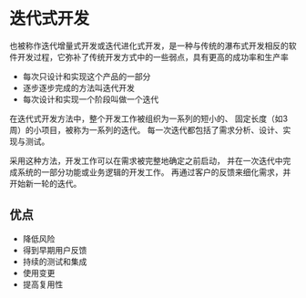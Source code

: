 # 迭代式开发
也被称作迭代增量式开发或迭代进化式开发，是一种与传统的瀑布式开发相反的软件开发过程，它弥补了传统开发方式中的一些弱点，具有更高的成功率和生产率
- 每次只设计和实现这个产品的一部分 
- 逐步逐步完成的方法叫迭代开发 
- 每次设计和实现一个阶段叫做一个迭代 

在迭代式开发方法中，整个开发工作被组织为一系列的短小的、
固定长度（如3周）的小项目，被称为一系列的迭代。
每一次迭代都包括了需求分析、设计、实现与测试。


采用这种方法，开发工作可以在需求被完整地确定之前启动，
并在一次迭代中完成系统的一部分功能或业务逻辑的开发工作。
再通过客户的反馈来细化需求，并开始新一轮的迭代。

## 优点
- 降低风险
- 得到早期用户反馈
- 持续的测试和集成
- 使用变更
- 提高复用性

